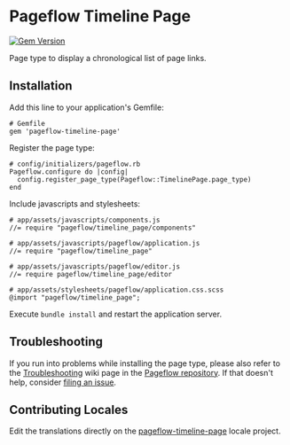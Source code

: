 # Pageflow Timeline Page

[![Gem Version](https://badge.fury.io/rb/pageflow-timeline-page.svg)](http://badge.fury.io/rb/pageflow-timeline-page)

Page type to display a chronological list of page links.

## Installation

Add this line to your application's Gemfile:

    # Gemfile
    gem 'pageflow-timeline-page'

Register the page type:

    # config/initializers/pageflow.rb
    Pageflow.configure do |config|
      config.register_page_type(Pageflow::TimelinePage.page_type)
    end

Include javascripts and stylesheets:

    # app/assets/javascripts/components.js
    //= require "pageflow/timeline_page/components"

    # app/assets/javascripts/pageflow/application.js
    //= require "pageflow/timeline_page"

    # app/assets/javascripts/pageflow/editor.js
    //= require pageflow/timeline_page/editor

    # app/assets/stylesheets/pageflow/application.css.scss
    @import "pageflow/timeline_page";

Execute `bundle install` and restart the application server.

## Troubleshooting

If you run into problems while installing the page type, please also
refer to the
[Troubleshooting](https://github.com/codevise/pageflow/wiki/Troubleshooting)
wiki page in the
[Pageflow repository](https://github.com/codevise/pageflow). If that
doesn't help, consider
[filing an issue](https://github.com/codevise/pageflow-timeline-page/issues).

## Contributing Locales

Edit the translations directly on the
[pageflow-timeline-page](http://www.localeapp.com/projects/public?search=tf/pageflow-timeline-page)
locale project.
